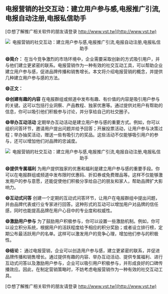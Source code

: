 ## **电报营销的社交互动：建立用户参与感,电报推广引流,电报自动注册,电报私信助手**

[😍想了解推广相关软件的朋友请登录 http://www.vst.tw](http://www.vst.tw)

 <center><img src="https://vst.tw/MP4/tuiguang/png/6.png" alt="电报营销的社交互动：建立用户参与感,电报推广引流,电报自动注册,电报私信助手"></center>

**😄简介：**
在当今竞争激烈的市场环境中，企业需要采取创新的方式吸引用户，并与他们建立更紧密的联系。电报营销作为一种有效的社交互动工具，可以帮助企业建立用户参与感，促进品牌传播和销售增长。本文将介绍电报营销的概念，并提供几种建立用户参与感的方法。

**😄正文：**

**😄创建有趣的内容**
在电报群组或频道中发布有趣、有价值的内容是吸引用户参与的关键。这可以包括行业洞察、产品教程、独家优惠等。通过提供对用户有帮助的信息，你可以吸引他们积极参与讨论，并分享给自己的社交圈子。

**😄举办互动活动**
定期举办互动活动是建立用户参与感的重要方式。例如，你可以组织问答环节，邀请用户提出问题并给予回答；开展投票活动，让用户参与决策过程；举办抽奖活动，赠送一些有吸引力的奖品。这些活动不仅能够吸引用户的参与，还可以增加他们对品牌的忠诚度。

 <center><img src="https://vst.tw/MP4/tuiguang/png/1.png" alt="电报营销的社交互动：建立用户参与感,电报推广引流,电报自动注册,电报私信助手"></center>

**😄提供专属福利**
为用户提供独家的优惠和福利是建立用户参与感的重要手段。你可以在电报群组或频道中发布限时优惠码、折扣券或免费赠品等。这样不仅能够激发用户的参与意愿，还能促使他们积极分享给自己的朋友和家人，帮助品牌扩大影响力。

**😄互动式问答**
创建一个定期的互动式问答环节，让用户在电报群组中提出问题，并由品牌代表或行业专家进行回答。这种形式的互动可以增加用户对品牌的信任感，同时也能提高品牌在用户心目中的专业度和权威性。

**😄激励用户参与**
为了鼓励用户积极参与，你可以设置一些激励机制。例如，你可以设立积分系统，根据用户的活跃程度给予相应的积分奖励；或者设立排行榜，定期公布最活跃用户的名单。这样可以激发用户的竞争心理，增加他们参与的积极性。

**😄结论：**
通过电报营销，企业可以创造用户参与感，建立更紧密的联系，并促进品牌传播和销售增长。通过提供有趣的内容、举办互动活动、提供专属福利、进行互动式问答以及激励用户参与，企业可以吸引用户积极参与，并形成良好的口碑传播效应。因此，在制定营销策略时，不妨考虑电报营销作为一种有效的社交互动工具。

[😍想了解推广相关软件的朋友请登录 http://www.vst.tw](http://www.vst.tw)



